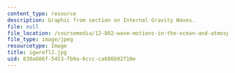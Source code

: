 ```yaml
---
content_type: resource
description: Graphic from section on Internal Gravity Waves.
file: null
file_location: /coursemedia/12-802-wave-motions-in-the-ocean-and-atmosphere-spring-2004/830a606f5453fb9a6cccca686b92f10e_igwrefl2.jpg
file_type: image/jpeg
resourcetype: Image
title: igwrefl2.jpg
uid: 830a606f-5453-fb9a-6ccc-ca686b92f10e
---
```

